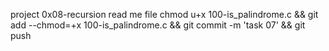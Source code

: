 project 0x08-recursion read me file
chmod u+x 100-is_palindrome.c && git add --chmod=+x 100-is_palindrome.c && git commit -m 'task 07' && git push